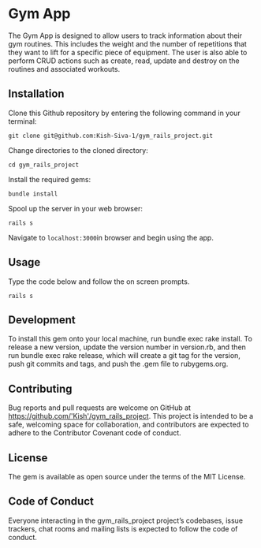 # Gym App

The Gym App is designed to allow users to track information about their gym routines. This includes the weight and the number of repetitions that they want to lift for a specific piece of equipment. The user is also able to perform CRUD actions such as create, read, update and destroy on the routines and associated workouts.

## Installation

Clone this Github repository by entering the following command in your terminal: 

`git clone git@github.com:Kish-Siva-1/gym_rails_project.git`

Change directories to the cloned directory: 

`cd gym_rails_project`

Install the required gems: 

`bundle install`

Spool up the server in your web browser: 

`rails s`

Navigate to `localhost:3000`in browser and begin using the app.

## Usage
Type the code below and follow the on screen prompts.

`rails s`

## Development
To install this gem onto your local machine, run bundle exec rake install. To release a new version, update the version number in version.rb, and then run bundle exec rake release, which will create a git tag for the version, push git commits and tags, and push the .gem file to rubygems.org.

## Contributing
Bug reports and pull requests are welcome on GitHub at https://github.com/'Kish'/gym_rails_project. This project is intended to be a safe, welcoming space for collaboration, and contributors are expected to adhere to the Contributor Covenant code of conduct.

## License
The gem is available as open source under the terms of the MIT License.

## Code of Conduct
Everyone interacting in the gym_rails_project project’s codebases, issue trackers, chat rooms and mailing lists is expected to follow the code of conduct.
